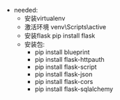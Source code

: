 * needed:
    * 安装virtualenv
    * 激活环境 venv\Scripts\active
    * 安装flask   pip install flask
    * 安装包:
        * pip install blueprint
        * pip install flask-httpauth
        * pip install flask-script
        * pip install flask-json
        * pip install flask-cors
        * pip install flask-sqlalchemy


